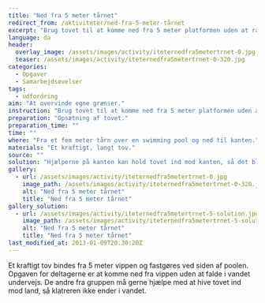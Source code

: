 ```yaml
---
title: "Ned fra 5 meter tårnet"
redirect_from: /aktiviteter/ned-fra-5-meter-tårnet
excerpt: "Brug tovet til at komme ned fra 5 meter platformen uden at ramme vandet. I skal forsøge at klatre hen ad tovet. Tovet kan brænde, hvis I glider hen ad det."
language: da
header:
  overlay_image: /assets/images/activity/iteternedfra5metertrnet-0.jpg
  teaser: /assets/images/activity/iteternedfra5metertrnet-0-320.jpg
categories:
  - Opgaver
  - Samarbejdsøvelser
tags:
  - udfordring
aim: "At overvinde egne grænser."
instruction: "Brug tovet til at komme ned fra 5 meter platformen uden at ramme vandet. I skal forsøge at klatre hen ad tovet. Tovet kan brænde, hvis I glider hen ad det."
preparation: "Opsætning af tovet."
preparation_time: ""
time: ""
where: "Fra et fem meter tårn over en swimming pool og ned til kanten."
materials: "Et kraftigt, langt tov."
source: ""
solution: "Hjælperne på kanten kan hold tovet ind mod kanten, så det bliver strammere og det ikke er så langt."
gallery:
  - url: /assets/images/activity/iteternedfra5metertrnet-0.jpg
    image_path: /assets/images/activity/iteternedfra5metertrnet-0-320.jpg
    alt: "Ned fra 5 meter tårnet"
    title: "Ned fra 5 meter tårnet"
gallery_solution:
  - url: /assets/images/activity/iteternedfra5metertrnet-5-solution.jpg
    image_path: /assets/images/activity/iteternedfra5metertrnet-5-solution.jpg
    alt: "Ned fra 5 meter tårnet"
    title: "Ned fra 5 meter tårnet"
last_modified_at: 2013-01-09T20:30:20Z
---
```

Et kraftigt tov bindes fra 5 meter vippen og fastgøres ved siden af poolen. Opgaven for deltagerne er at komme ned fra vippen uden at falde i vandet undervejs. De andre fra gruppen må gerne hjælpe med at hive tovet ind mod land, så klatreren ikke ender i vandet.
